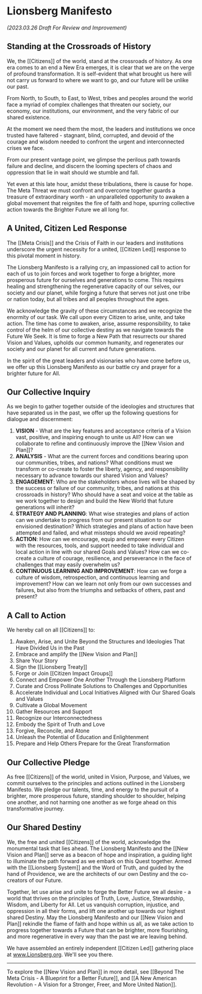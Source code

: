 # Lionsberg Manifesto

_(2023.03.26 Draft For Review and Improvement)_

## Standing at the Crossroads of History   

We, the [[Citizens]] of the world, stand at the crossroads of history. As one era comes to an end a New Era emerges, it is clear that we are on the verge of profound transformation. It is self-evident that what brought us here will not carry us forward to where we want to go, and our future will be unlike our past. 

From North, to South, to East, to West, tribes and peoples around the world face a myriad of complex challenges that threaten our society, our economy, our institutions, our environment, and the very fabric of our shared existence. 

At the moment we need them the most, the leaders and institutions we once trusted have faltered - stagnant, blind, corrupted, and devoid of the courage and wisdom needed to confront the urgent and interconnected crises we face. 

From our present vantage point, we glimpse the perilous path towards failure and decline, and discern the looming specters of chaos and oppression that lie in wait should we stumble and fall. 

Yet even at this late hour, amidst these tribulations, there is cause for hope. The Meta Threat we must confront and overcome together guards a treasure of extraordinary worth - an unparalleled opportunity to awaken a global movement that reignites the fire of faith and hope, spurring collective action towards the Brighter Future we all long for. 

## A United, Citizen Led Response 

The [[Meta Crisis]] and the Crisis of Faith in our leaders and institutions underscore the urgent necessity for a united, [[Citizen Led]] response to this pivotal moment in history.

The Lionsberg Manifesto is a rallying cry, an impassioned call to action for each of us to join forces and work together to forge a brighter, more prosperous future for ourselves and generations to come. This requires healing and strengthening the regenerative capacity of our selves, our society and our planet, while forging a future that serves not just one tribe or nation today, but all tribes and all peoples throughout the ages. 

We acknowledge the gravity of these circumstances and we recognize the enormity of our task. We call upon every Citizen to arise, unite, and take action. The time has come to awaken, arise, assume responsibility, to take control of the helm of our collective destiny as we navigate towards the Future We Seek. It is time to forge a New Path that resurrects our shared Vision and Values, upholds our common humanity, and regenerates our society and our planet for all current and future generations. 

In the spirit of the great leaders and visionaries who have come before us, we offer up this Lionsberg Manifesto as our battle cry and prayer for a brighter future for All. 

## Our Collective Inquiry 

As we begin to gather together outside of the ideologies and structures that have separated us in the past, we offer up the following questions for dialogue and discernment: 

1. **VISION** - What are the key features and acceptance criteria of a Vision vast, positive, and inspiring enough to unite us All? How can we collaborate to refine and continuously improve the [[New Vision and Plan]]? 
2. **ANALYSIS** -  What are the current forces and conditions bearing upon our communities, tribes, and nations? What conditions must we transform or co-create to foster the liberty, agency, and responsibility necessary to advance towards our shared Vision and Values? 
3. **ENGAGEMENT**: Who are the stakeholders whose lives will be shaped by the success or failure of our community, tribes, and nations at this crossroads in history? Who should have a seat and voice at the table as we work together to design and build the New World that future generations will inherit? 
4. **STRATEGY AND PLANNING**: What wise strategies and plans of action can we undertake to progress from our present situation to our envisioned destination? Which strategies and plans of action have been attempted and failed, and what missteps should we avoid repeating? 
5. **ACTION**: How can we encourage, equip and empower every Citizen with the resources, tools, and support needed to take individual and local action in line with our shared Goals and Values? How can we co-create a culture of courage, resilience, and perseverance in the face of challenges that may easily overwhelm us?  
6. **CONTINUOUS LEARNING AND IMPROVEMENT**: How can we forge a culture of wisdom, retrospection, and continuous learning and improvement? How can we learn not only from our own successes and failures, but also from the triumphs and setbacks of others, past and present? 

## A Call to Action 

We hereby call on all [[Citizens]] to: 

1. Awaken, Arise, and Unite Beyond the Structures and Ideologies That Have Divided Us in the Past 
2. Embrace and amplify the [[New Vision and Plan]]  
3. Share Your Story 
4. Sign the [[Lionsberg Treaty]]  
5. Forge or Join [[Citizen Impact Groups]]  
6. Connect and Empower One Another Through the Lionsberg Platform  
7. Curate and Cross Pollinate Solutions to Challenges and Opportunities  
8. Accelerate Individual and Local Initiatives Aligned with Our Shared Goals and Values  
9. Cultivate a Global Movement  
10. Gather Resources and Support  
11. Recognize our Interconnectedness  
12. Embody the Spirit of Truth and Love  
13. Forgive, Reconcile, and Atone  
14. Unleash the Potential of Education and Enlightenment    
15. Prepare and Help Others Prepare for the Great Transformation  
  
## Our Collective Pledge 

As free [[Citizens]] of the world, united in Vision, Purpose, and Values, we commit ourselves to the principles and actions outlined in the Lionsberg Manifesto. We pledge our talents, time, and energy to the pursuit of a brighter, more prosperous future, standing shoulder to shoulder, helping one another, and not harming one another as we forge ahead on this transformative journey.

## Our Shared Destiny 

We, the free and united [[Citizens]] of the world, acknowledge the monumental task that lies ahead. The Lionsberg Manifesto and the [[New Vision and Plan]] serve as a beacon of hope and inspiration, a guiding light to illuminate the path forward as we embark on this Quest together. Armed with the [[Lionsberg System]] and the Word of Truth, and guided by the hand of Providence, we are the architects of our own Destiny and the co-creators of our Future. 

Together, let use arise and unite to forge the Better Future we all desire - a world that thrives on the principles of Truth, Love, Justice, Stewardship, Wisdom, and Liberty for All. Let us vanquish corruption, injustice, and oppression in all their forms, and lift one another up towards our highest shared Destiny. May the Lionsberg Manifesto and our [[New Vision and Plan]] rekindle the flame of faith and hope within us all, as we take action to progress together towards a Future that can be brighter, more flourishing, and more regenerative in every way than the past we are leaving behind. 

We have assembled an entirely independent [[Citizen Led]] gathering place at www.Lionsberg.org. We'll see you there. 

____

To explore the [[New Vision and Plan]] in more detail, see [[Beyond The Meta Crisis - A Blueprint for a Better Future]], and [[A New American Revolution - A Vision for a Stronger, Freer, and More United Nation]]. 